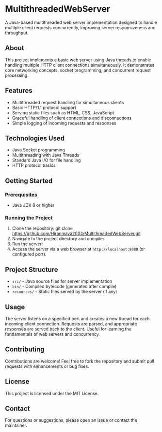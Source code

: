 # MultithreadedWebServer

A Java-based multithreaded web server implementation designed to handle multiple client requests concurrently, improving server responsiveness and throughput.

## About

This project implements a basic web server using Java threads to enable handling multiple HTTP client connections simultaneously. It demonstrates core networking concepts, socket programming, and concurrent request processing.

## Features

- Multithreaded request handling for simultaneous clients
- Basic HTTP/1.1 protocol support
- Serving static files such as HTML, CSS, JavaScript
- Graceful handling of client connections and disconnections
- Simple logging of incoming requests and responses

## Technologies Used

- Java Socket programming
- Multithreading with Java Threads
- Standard Java I/O for file handling
- HTTP protocol basics

## Getting Started

### Prerequisites

- Java JDK 8 or higher

### Running the Project

1. Clone the repository:
git clone https://github.com/Hiranmaya2004/MultithreadedWebServer.git
2. Navigate to the project directory and compile:
3. Run the server:
4. Access the server via a web browser at `http://localhost:8080` (or configured port).

## Project Structure

- `src/` - Java source files for server implementation
- `bin/` - Compiled bytecode (generated after compile)
- `resources/` - Static files served by the server (if any)

## Usage

The server listens on a specified port and creates a new thread for each incoming client connection. Requests are parsed, and appropriate responses are served back to the client. Useful for learning the fundamentals of web servers and concurrency.

## Contributing

Contributions are welcome! Feel free to fork the repository and submit pull requests with enhancements or bug fixes.

## License

This project is licensed under the MIT License.

## Contact

For questions or suggestions, please open an issue or contact the maintainer.

